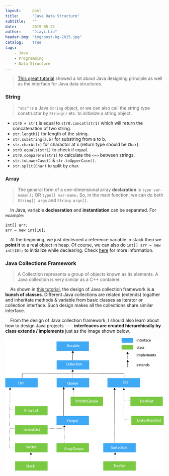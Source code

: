 ```yaml
---
layout:     post
title:      "Java Data Structure"
subtitle:   ""
date:       2019-05-22
author:     "Jiayi.Liu"
header-img: "img/post-bg-2015.jpg"
catalog: 	true
tags:
    - Java
    - Programming
    - Data Structure
---
```


> [This great tutorial](https://www.javatpoint.com/java-tutorial) showed a lot about Java designing principle as well as the interface for Java data structures.

### String

> `"abc"` is a Java `String` object, or we can also call the string type constructor by `String()` etc. to initialize a string object.

- `str0 + str1` is equal to `str0.concat(str1)` which will return the concatenation of two string.
- `str.length()` for length of the string.
- `str.substring(a,b)` for substring from a to b.
- `str.charAt(x)` for charactor at x (return type should be `Char`).
- `str0.equals(str1)` to check if equal.
- `str0.compareTo(str1)` to calculate the `<=>` between strings.
- `str.toLowerCase()` & `str.toUpperCase()`.
- `str.split(Char)` to split by char.

### Array

> The general form of a one-dimensional array **declaration** is `type var-name[];` OR `type[] var-name;` So, in the main function, we can do both `String[] args` and `String args[]`.

&nbsp;&nbsp;&nbsp;&nbsp;In Java, variable **declearation** and **instantiation** can be separated. For example:

~~~
int[] arr;
arr = new int[10];
~~~

&nbsp;&nbsp;&nbsp;&nbsp;At the beginning, we just decleared a reference variable in stack then we **point it** to a real object in heap. Of course, we can also do `int[] arr = new int[10];` to initialize while declearing. Check [here](https://www.geeksforgeeks.org/arrays-in-java/) for more information.

### Java Collections Framework

> A Collection represents a group of objects known as its elements. A Java collection is very similar as a C++ container.

&nbsp;&nbsp;&nbsp;&nbsp;As shown in [this tutorial](https://www.javatpoint.com/collections-in-java), the design of Java collection framework is **a bunch of classes**. Different Java collections are related (extends) togather and inheritate methods & variable from basic classes as iterator or collection interface. Such design makes all the collections share similar interface.

&nbsp;&nbsp;&nbsp;&nbsp;From the design of Java collection framework, I should also learn about how to design Java projects ---- **interfeaces are created hierarchically by class extends / implements** just as the image shown below.

![Java Collections Framework Hierarchy](/img/in-post/java-collection-hierarchy.png)


